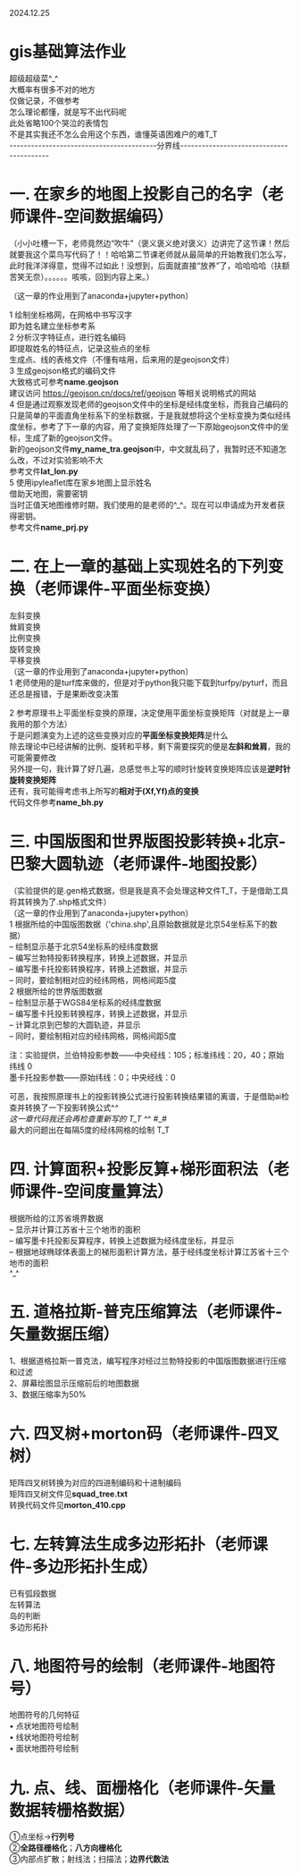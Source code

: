 2024.12.25<br>
# gis基础算法作业<br>
超级超级菜^_^<br>
大概率有很多不对的地方<br>
仅做记录，不做参考<br>
怎么理论都懂，就是写不出代码呢<br>
此处省略100个哭泣的表情包<br>
不是其实我还不怎么会用这个东西，谁懂英语困难户的难T_T<br>
-----------------------------------------分界线-----------------------------------------<br>
# 一. 在家乡的地图上投影自己的名字（老师课件-空间数据编码）<br>
（小小吐槽一下，老师竟然边“吹牛”（褒义褒义绝对褒义）边讲完了这节课！然后就要我这个菜鸟写代码了！！哈哈第二节课老师就从最简单的开始教我们怎么写，此时我洋洋得意，觉得不过如此！没想到，后面就直接“放养”了，哈哈哈哈（扶额苦笑无奈）。。。。。。咳咳，回到内容上来。）<br>

（这一章的作业用到了anaconda+jupyter+python）<br>

1 绘制坐标格网，在网格中书写汉字<br>
即为姓名建立坐标参考系<br>
2 分析汉字特征点，进行姓名编码<br>
即提取姓名的特征点，记录这些点的坐标<br>
生成点、线的表格文件（不懂有啥用，后来用的是geojson文件）<br>
3 生成geojson格式的编码文件<br>
大致格式可参考**name.geojson**<br>
建议访问 https://geojson.cn/docs/ref/geojson 等相关说明格式的网站<br>
4 但是通过观察发现老师的geojson文件中的坐标是经纬度坐标，而我自己编码的只是简单的平面直角坐标系下的坐标数据，于是我就想将这个坐标变换为类似经纬度坐标，参考了下一章的内容，用了变换矩阵处理了一下原始geojson文件中的坐标，生成了新的geojson文件。<br>
新的geojson文件**my_name_tra.geojson**中，中文就乱码了，我暂时还不知道怎么改，不过对实验影响不大<br>
参考文件**lat_lon.py**<br>
5 使用ipyleaflet库在家乡地图上显示姓名<br>
借助天地图，需要密钥<br>
当时正值天地图维修时期，我们使用的是老师的^_^。现在可以申请成为开发者获得密钥。<br>
参考文件**name_prj.py**

# 二. 在上一章的基础上实现姓名的下列变换（老师课件-平面坐标变换）
左斜变换<br>
耸肩变换<br>
比例变换<br>
旋转变换<br>
平移变换<br>
（这一章的作业用到了anaconda+jupyter+python）<br>
1 老师使用的是turf库来做的，但是对于python我只能下载到turfpy/pyturf，而且还总是报错，于是果断改变决策<br>

2 参考原理书上平面坐标变换的原理，决定使用平面坐标变换矩阵（对就是上一章我用的那个方法）<br>
于是问题演变为上述的这些变换对应的**平面坐标变换矩阵**是什么<br>
除去理论中已经讲解的比例、旋转和平移，剩下需要探究的便是**左斜和耸肩**，我的可能需要修改<br>
另外提一句，我计算了好几遍，总感觉书上写的顺时针旋转变换矩阵应该是**逆时针旋转变换矩阵**<br>
还有，我可能得考虑书上所写的**相对于(Xf,Yf)点的变换**<br>
代码文件参考**name_bh.py**

# 三. 中国版图和世界版图投影转换+北京-巴黎大圆轨迹（老师课件-地图投影）
（实验提供的是.gen格式数据，但是我是真不会处理这种文件T_T，于是借助工具将其转换为了.shp格式文件）<br>
（这一章的作业用到了anaconda+jupyter+python）<br>
1 根据所给的中国版图数据（'china.shp',且原始数据就是北京54坐标系下的数据）<br>
– 绘制显示基于北京54坐标系的经纬度数据<br>
– 编写兰勃特投影转换程序，转换上述数据，并显示<br>
– 编写墨卡托投影转换程序，转换上述数据，并显示<br>
– 同时，要绘制相对应的经纬网格，网格间距5度<br>
2 根据所给的世界版图数据<br>
– 绘制显示基于WGS84坐标系的经纬度数据<br>
– 编写墨卡托投影转换程序，转换上述数据，并显示<br>
– 计算北京到巴黎的大圆轨迹，并显示<br>
– 同时，要绘制相对应的经纬网格，网格间距5度<br>

注：实验提供，兰伯特投影参数——中央经线：105；标准纬线：20，40；原始纬线 0<br>
墨卡托投影参数——原始纬线：0；中央经线：0<br>

可恶，我按照原理书上的投影转换公式进行投影转换结果错的离谱，于是借助ai检查并转换了一下投影转换公式^_^<br>
这一章代码我还会再检查重新写的 T_T ^_^ #_#<br>
最大的问题出在每隔5度的经纬网格的绘制 T_T <br>

# 四. 计算面积+投影反算+梯形面积法（老师课件-空间度量算法）
根据所给的江苏省境界数据<br>
– 显示并计算江苏省十三个地市的面积<br>
– 编写墨卡托投影反算程序，转换上述数据为经纬度坐标，并显示<br>
– 根据地球椭球体表面上的梯形面积计算方法，基于经纬度坐标计算江苏省十三个地市的面积<br>
^_^

# 五. 道格拉斯-普克压缩算法（老师课件-矢量数据压缩）
1、根据道格拉斯一普克法，编写程序对经过兰勃特投影的中国版图数据进行压缩和过滤<br>
2、屏幕绘图显示压缩前后的地图数据<br>
3、数据压缩率为50%<br>

# 六. 四叉树+morton码（老师课件-四叉树）
矩阵四叉树转换为对应的四进制编码和十进制编码<br>
矩阵四叉树文件见**squad_tree.txt**<br>
转换代码文件见**morton_410.cpp**<br>

# 七. 左转算法生成多边形拓扑（老师课件-多边形拓扑生成）
已有弧段数据<br>
左转算法<br>
岛的判断<br>
多边形拓扑<br>

# 八. 地图符号的绘制（老师课件-地图符号）
地图符号的几何特征<br>
• 点状地图符号绘制<br>
• 线状地图符号绘制<br>
• 面状地图符号绘制<br>

# 九. 点、线、面栅格化（老师课件-矢量数据转栅格数据）
①点坐标→**行列号**<br>
②**全路径栅格化**；**八方向栅格化**<br>
③内部点扩散；射线法；扫描法；**边界代数法**<br>

